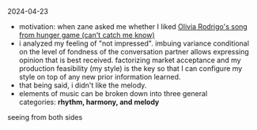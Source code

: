 2024-04-23
- motivation: when zane asked me whether I liked [Olivia Rodrigo's song from hunger game (can't catch me know)](https://www.youtube.com/watch?v=foTmGIHV8Yg)
- i analyzed my feeling of "not impressed". imbuing variance conditional on the level of fondness of the conversation partner allows expressing opinion that is best received. factorizing market acceptance and my production feasibility (my style) is the key so that I can configure my style on top of any new prior information learned.
- that being said, i didn't like the melody.
- elements of music can be broken down into three general categories: **rhythm, harmony, and melody**

seeing from both sides